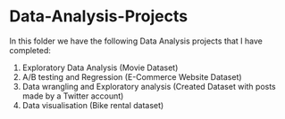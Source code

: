 # Data-Analysis-Projects

In this folder we have the following Data Analysis projects that I have completed:

1) Exploratory Data Analysis (Movie Dataset)
2) A/B testing and Regression (E-Commerce Website Dataset)
3) Data wrangling and Exploratory analysis (Created Dataset with posts made by a Twitter account)
4) Data visualisation (Bike rental dataset)
